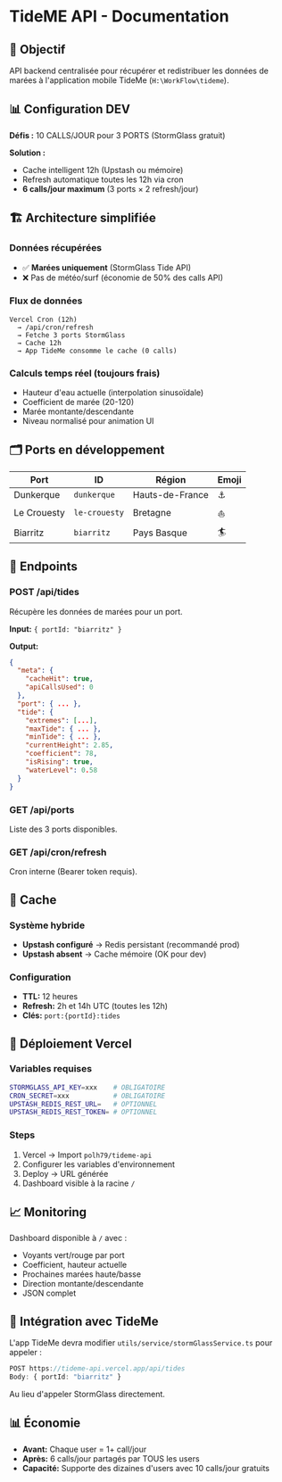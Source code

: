 # TideME API - Documentation

## 🎯 Objectif

API backend centralisée pour récupérer et redistribuer les données de marées à l'application mobile TideMe (`H:\WorkFlow\tideme`).

## 📊 Configuration DEV

**Défis :** 10 CALLS/JOUR pour 3 PORTS (StormGlass gratuit)

**Solution :**
- Cache intelligent 12h (Upstash ou mémoire)
- Refresh automatique toutes les 12h via cron
- **6 calls/jour maximum** (3 ports × 2 refresh/jour)

## 🏗️ Architecture simplifiée

### Données récupérées
- ✅ **Marées uniquement** (StormGlass Tide API)
- ❌ Pas de météo/surf (économie de 50% des calls API)

### Flux de données
```
Vercel Cron (12h)
  → /api/cron/refresh
  → Fetche 3 ports StormGlass
  → Cache 12h
  → App TideMe consomme le cache (0 calls)
```

### Calculs temps réel (toujours frais)
- Hauteur d'eau actuelle (interpolation sinusoïdale)
- Coefficient de marée (20-120)
- Marée montante/descendante
- Niveau normalisé pour animation UI

## 🗂️ Ports en développement

| Port | ID | Région | Emoji |
|------|----|---------| ----- |
| Dunkerque | `dunkerque` | Hauts-de-France | ⚓ |
| Le Crouesty | `le-crouesty` | Bretagne | ⛵ |
| Biarritz | `biarritz` | Pays Basque | 🏄 |

## 📡 Endpoints

### POST /api/tides
Récupère les données de marées pour un port.

**Input:** `{ portId: "biarritz" }`

**Output:**
```json
{
  "meta": {
    "cacheHit": true,
    "apiCallsUsed": 0
  },
  "port": { ... },
  "tide": {
    "extremes": [...],
    "maxTide": { ... },
    "minTide": { ... },
    "currentHeight": 2.85,
    "coefficient": 78,
    "isRising": true,
    "waterLevel": 0.58
  }
}
```

### GET /api/ports
Liste des 3 ports disponibles.

### GET /api/cron/refresh
Cron interne (Bearer token requis).

## 💾 Cache

### Système hybride
- **Upstash configuré** → Redis persistant (recommandé prod)
- **Upstash absent** → Cache mémoire (OK pour dev)

### Configuration
- **TTL:** 12 heures
- **Refresh:** 2h et 14h UTC (toutes les 12h)
- **Clés:** `port:{portId}:tides`

## 🚀 Déploiement Vercel

### Variables requises
```bash
STORMGLASS_API_KEY=xxx    # OBLIGATOIRE
CRON_SECRET=xxx           # OBLIGATOIRE
UPSTASH_REDIS_REST_URL=   # OPTIONNEL
UPSTASH_REDIS_REST_TOKEN= # OPTIONNEL
```

### Steps
1. Vercel → Import `polh79/tideme-api`
2. Configurer les variables d'environnement
3. Deploy → URL générée
4. Dashboard visible à la racine `/`

## 📈 Monitoring

Dashboard disponible à `/` avec :
- Voyants vert/rouge par port
- Coefficient, hauteur actuelle
- Prochaines marées haute/basse
- Direction montante/descendante
- JSON complet

## 🔄 Intégration avec TideMe

L'app TideMe devra modifier `utils/service/stormGlassService.ts` pour appeler :
```typescript
POST https://tideme-api.vercel.app/api/tides
Body: { portId: "biarritz" }
```

Au lieu d'appeler StormGlass directement.

## 📊 Économie

- **Avant:** Chaque user = 1+ call/jour
- **Après:** 6 calls/jour partagés par TOUS les users
- **Capacité:** Supporte des dizaines d'users avec 10 calls/jour gratuits